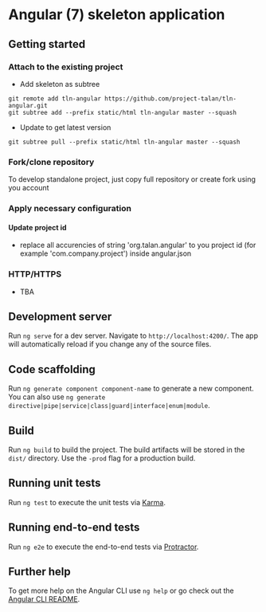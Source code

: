 # Angular (7) skeleton application

## Getting started

### Attach to the existing project

* Add skeleton as subtree
```
git remote add tln-angular https://github.com/project-talan/tln-angular.git
git subtree add --prefix static/html tln-angular master --squash
```
* Update to get latest version
```
git subtree pull --prefix static/html tln-angular master --squash
```

### Fork/clone repository

To develop standalone project, just copy full repository or create fork using you account

### Apply necessary configuration

#### Update project id

* replace all accurencies of string 'org.talan.angular' to you project id (for example 'com.company.project') inside angular.json


### HTTP/HTTPS

* TBA


## Development server

Run `ng serve` for a dev server. Navigate to `http://localhost:4200/`. The app will automatically reload if you change any of the source files.

## Code scaffolding

Run `ng generate component component-name` to generate a new component. You can also use `ng generate directive|pipe|service|class|guard|interface|enum|module`.

## Build

Run `ng build` to build the project. The build artifacts will be stored in the `dist/` directory. Use the `-prod` flag for a production build.

## Running unit tests

Run `ng test` to execute the unit tests via [Karma](https://karma-runner.github.io).

## Running end-to-end tests

Run `ng e2e` to execute the end-to-end tests via [Protractor](http://www.protractortest.org/).

## Further help

To get more help on the Angular CLI use `ng help` or go check out the [Angular CLI README](https://github.com/angular/angular-cli/blob/master/README.md).
